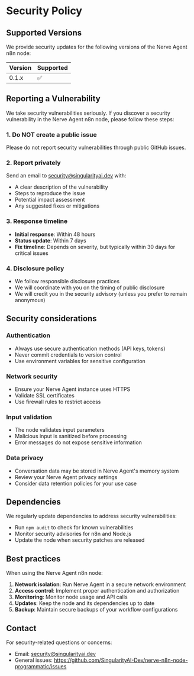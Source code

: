 # Security Policy

## Supported Versions

We provide security updates for the following versions of the Nerve Agent n8n node:

| Version | Supported          |
| ------- | ------------------ |
| 0.1.x   | :white_check_mark: |

## Reporting a Vulnerability

We take security vulnerabilities seriously. If you discover a security vulnerability in the Nerve Agent n8n node, please follow these steps:

### 1. Do NOT create a public issue

Please do not report security vulnerabilities through public GitHub issues.

### 2. Report privately

Send an email to security@singularityai.dev with:

- A clear description of the vulnerability
- Steps to reproduce the issue
- Potential impact assessment
- Any suggested fixes or mitigations

### 3. Response timeline

- **Initial response**: Within 48 hours
- **Status update**: Within 7 days
- **Fix timeline**: Depends on severity, but typically within 30 days for critical issues

### 4. Disclosure policy

- We follow responsible disclosure practices
- We will coordinate with you on the timing of public disclosure
- We will credit you in the security advisory (unless you prefer to remain anonymous)

## Security considerations

### Authentication
- Always use secure authentication methods (API keys, tokens)
- Never commit credentials to version control
- Use environment variables for sensitive configuration

### Network security
- Ensure your Nerve Agent instance uses HTTPS
- Validate SSL certificates
- Use firewall rules to restrict access

### Input validation
- The node validates input parameters
- Malicious input is sanitized before processing
- Error messages do not expose sensitive information

### Data privacy
- Conversation data may be stored in Nerve Agent's memory system
- Review your Nerve Agent privacy settings
- Consider data retention policies for your use case

## Dependencies

We regularly update dependencies to address security vulnerabilities:

- Run `npm audit` to check for known vulnerabilities
- Monitor security advisories for n8n and Node.js
- Update the node when security patches are released

## Best practices

When using the Nerve Agent n8n node:

1. **Network isolation**: Run Nerve Agent in a secure network environment
2. **Access control**: Implement proper authentication and authorization
3. **Monitoring**: Monitor node usage and API calls
4. **Updates**: Keep the node and its dependencies up to date
5. **Backup**: Maintain secure backups of your workflow configurations

## Contact

For security-related questions or concerns:
- Email: security@singularityai.dev
- General issues: https://github.com/SingularityAI-Dev/nerve-n8n-node-programmatic/issues